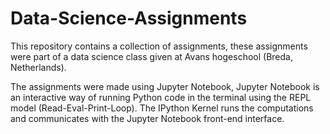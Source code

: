 # Data-Science-Assignments

This repository contains a collection of assignments, these assignments were part of a data science class given at Avans hogeschool (Breda, Netherlands).

The assignments were made using Jupyter Notebook, Jupyter Notebook is an interactive way of running Python code in the terminal using the REPL model (Read-Eval-Print-Loop). The IPython Kernel runs the computations and communicates with the Jupyter Notebook front-end interface.
